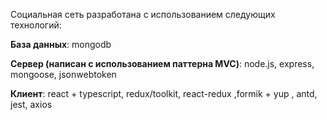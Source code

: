 Социальная сеть разработана с использованием следующих технологий:

__База данных__: mongodb

__Сервер (написан с использованием паттерна MVC)__: node.js, express, mongoose, jsonwebtoken

__Клиент__: react + typescript, redux/toolkit, react-redux ,formik + yup , antd, jest, axios
